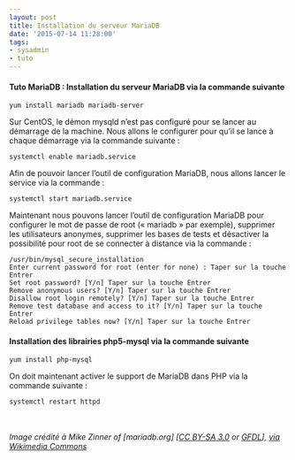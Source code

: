 ```yaml
---
layout: post
title: Installation du serveur MariaDB
date: '2015-07-14 11:28:00'
tags:
- sysadmin
- tuto
---
```


#### Tuto MariaDB : Installation du serveur MariaDB via la commande suivante

```shell 
yum install mariadb mariadb-server
```

Sur CentOS, le démon mysqld n’est pas configuré pour se lancer au démarrage de la machine. Nous allons le configurer pour qu’il se lance à chaque démarrage via la commande suivante :

```shell 
systemctl enable mariadb.service
```

Afin de pouvoir lancer l’outil de configuration MariaDB, nous allons lancer le service via la commande :

```shell 
systemctl start mariadb.service
```

Maintenant nous pouvons lancer l’outil de configuration MariaDB pour configurer le mot de passe de root (« mariadb » par exemple), supprimer les utilisateurs anonymes, supprimer les bases de tests et désactiver la possibilité pour root de se connecter à distance via la commande :

```shell 
/usr/bin/mysql_secure_installation
Enter current password for root (enter for none) : Taper sur la touche Entrer
Set root password? [Y/n] Taper sur la touche Entrer
Remove anonymous users? [Y/n] Taper sur la touche Entrer
Disallow root login remotely? [Y/n] Taper sur la touche Entrer
Remove test database and access to it? [Y/n] Taper sur la touche Entrer
Reload privilege tables now? [Y/n] Taper sur la touche Entrer
```

#### Installation des librairies php5-mysql via la commande suivante
```shell 
yum install php-mysql
```

On doit maintenant activer le support de MariaDB dans PHP via la commande suivante :

```shell 
systemctl restart httpd
```



<br><br>
*Image crédité à Mike Zinner of [mariadb.org] [<a href="https://creativecommons.org/licenses/by-sa/3.0">CC BY-SA 3.0</a> or <a href="http://www.gnu.org/copyleft/fdl.html">GFDL</a>], <a href="https://commons.wikimedia.org/wiki/File%3AMariadb-seal-browntext.svg">via Wikimedia Commons</a>*
